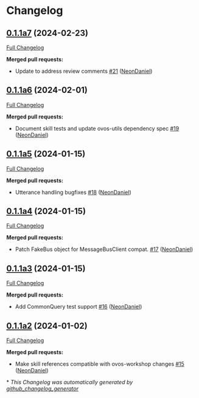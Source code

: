 # Changelog

## [0.1.1a7](https://github.com/NeonGeckoCom/neon-minerva/tree/0.1.1a7) (2024-02-23)

[Full Changelog](https://github.com/NeonGeckoCom/neon-minerva/compare/0.1.1a6...0.1.1a7)

**Merged pull requests:**

- Update to address review comments [\#21](https://github.com/NeonGeckoCom/neon-minerva/pull/21) ([NeonDaniel](https://github.com/NeonDaniel))

## [0.1.1a6](https://github.com/NeonGeckoCom/neon-minerva/tree/0.1.1a6) (2024-02-01)

[Full Changelog](https://github.com/NeonGeckoCom/neon-minerva/compare/0.1.1a5...0.1.1a6)

**Merged pull requests:**

- Document skill tests and update ovos-utils dependency spec [\#19](https://github.com/NeonGeckoCom/neon-minerva/pull/19) ([NeonDaniel](https://github.com/NeonDaniel))

## [0.1.1a5](https://github.com/NeonGeckoCom/neon-minerva/tree/0.1.1a5) (2024-01-15)

[Full Changelog](https://github.com/NeonGeckoCom/neon-minerva/compare/0.1.1a4...0.1.1a5)

**Merged pull requests:**

- Utterance handling bugfixes [\#18](https://github.com/NeonGeckoCom/neon-minerva/pull/18) ([NeonDaniel](https://github.com/NeonDaniel))

## [0.1.1a4](https://github.com/NeonGeckoCom/neon-minerva/tree/0.1.1a4) (2024-01-15)

[Full Changelog](https://github.com/NeonGeckoCom/neon-minerva/compare/0.1.1a3...0.1.1a4)

**Merged pull requests:**

- Patch FakeBus object for MessageBusClient compat. [\#17](https://github.com/NeonGeckoCom/neon-minerva/pull/17) ([NeonDaniel](https://github.com/NeonDaniel))

## [0.1.1a3](https://github.com/NeonGeckoCom/neon-minerva/tree/0.1.1a3) (2024-01-15)

[Full Changelog](https://github.com/NeonGeckoCom/neon-minerva/compare/0.1.1a2...0.1.1a3)

**Merged pull requests:**

- Add CommonQuery test support [\#16](https://github.com/NeonGeckoCom/neon-minerva/pull/16) ([NeonDaniel](https://github.com/NeonDaniel))

## [0.1.1a2](https://github.com/NeonGeckoCom/neon-minerva/tree/0.1.1a2) (2024-01-02)

[Full Changelog](https://github.com/NeonGeckoCom/neon-minerva/compare/0.1.0...0.1.1a2)

**Merged pull requests:**

- Make skill references compatible with ovos-workshop changes [\#15](https://github.com/NeonGeckoCom/neon-minerva/pull/15) ([NeonDaniel](https://github.com/NeonDaniel))



\* *This Changelog was automatically generated by [github_changelog_generator](https://github.com/github-changelog-generator/github-changelog-generator)*
